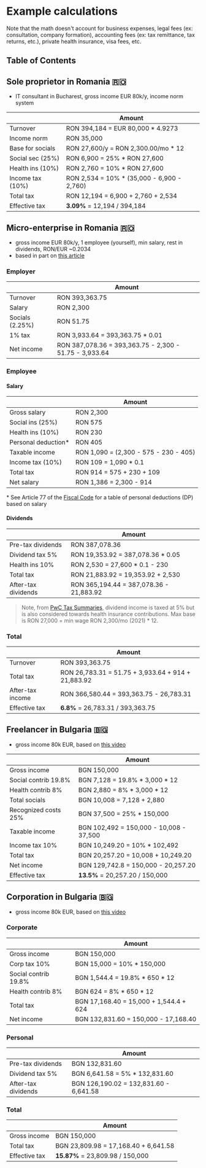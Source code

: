 # Example calculations

Note that the math doesn't account for business expenses, legal fees (ex: consultation, company formation), accounting fees (ex: tax remittance, tax returns, etc.), private health insurance, visa fees, etc.

## Table of Contents

## Sole proprietor in Romania 🇷🇴

- IT consultant in Bucharest, gross income EUR 80k/y, income norm system

|                  | Amount                                      |
| ---------------- | ------------------------------------------- |
| Turnover         | RON 394,184 = EUR 80,000 \* 4.9273          |
| Income norm      | RON 35,000                                  |
| Base for socials | RON 27,600/y = RON 2,300.00/mo \* 12        |
| Social sec (25%) | RON 6,900 = 25% \* RON 27,600               |
| Health ins (10%) | RON 2,760 = 10% \* RON 27,600               |
| Income tax (10%) | RON 2,534 = 10% \* (35,000 - 6,900 - 2,760) |
| Total tax        | RON 12,194 = 6,900 + 2,760 + 2,534          |
| Effective tax    | **3.09%** = 12,194 / 394,184                |

## Micro-enterprise in Romania 🇷🇴

- gross income EUR 80k/y, 1 employee (yourself), min salary, rest in dividends, RON/EUR ~0.2034
- based in part on [this article](https://zugimpex.com/knowledgebase/micro-enterprise-in-romania-1-corporate-tax.html)

### Employer

|                 | Amount                                                 |
| --------------- | ------------------------------------------------------ |
| Turnover        | RON 393,363.75                                         |
| Salary          | RON 2,300                                              |
| Socials (2.25%) | RON 51.75                                              |
| 1% tax          | RON 3,933.64 = 393,363.75 \* 0.01                      |
| Net income      | RON 387,078.36 = 393,363.75 - 2,300 - 51.75 - 3,933.64 |

### Employee

#### Salary

|                      | Amount                                |
| -------------------- | ------------------------------------- |
| Gross salary         | RON 2,300                             |
| Social ins (25%)     | RON 575                               |
| Health ins (10%)     | RON 230                               |
| Personal deduction\* | RON 405                               |
| Taxable income       | RON 1,090 = (2,300 - 575 - 230 - 405) |
| Income tax (10%)     | RON 109 = 1,090 \* 0.1                |
| Total tax            | RON 914 = 575 + 230 + 109             |
| Net salary           | RON 1,386 = 2,300 - 914               |

\* See Article 77 of the [Fiscal Code](https://static.anaf.ro/static/10/Anaf/legislatie/Cod_fiscal_norme_11022020.htm) for a table of personal deductions (DP) based on salary

#### Dividends

|                     | Amount                                  |
| ------------------- | --------------------------------------- |
| Pre-tax dividends   | RON 387,078.36                          |
| Dividend tax 5%     | RON 19,353.92 = 387,078.36 \* 0.05      |
| Health ins 10%      | RON 2,530 = 27,600 \* 0.1 - 230         |
| Total tax           | RON 21,883.92 = 19,353.92 + 2,530       |
| After-tax dividends | RON 365,194.44 = 387,078.36 - 21,883.92 |

> Note, from [PwC Tax Summaries](https://taxsummaries.pwc.com/romania/individual/income-determination), dividend income is taxed at 5% but is also considered towards health insurance contributions. Max base is RON 27,000 = min wage RON 2,300/mo (2021) \* 12.

### Total

|                  | Amount                                             |
| ---------------- | -------------------------------------------------- |
| Turnover         | RON 393,363.75                                     |
| Total tax        | RON 26,783.31 = 51.75 + 3,933.64 + 914 + 21,883.92 |
| After-tax income | RON 366,580.44 = 393,363.75 - 26,783.31            |
| Effective tax    | **6.8%** = 26,783.31 / 393,363.75                  |

## Freelancer in Bulgaria 🇧🇬

- gross income 80k EUR, based on [this video](https://youtu.be/NV3heKehLCw)

|                      | Amount                                  |
| -------------------- | --------------------------------------- |
| Gross income         | BGN 150,000                             |
| Social contrib 19.8% | BGN 7,128 = 19.8% \* 3,000 \* 12        |
| Health contrib 8%    | BGN 2,880 = 8% \* 3,000 \* 12           |
| Total socials        | BGN 10,008 = 7,128 + 2,880              |
| Recognized costs 25% | BGN 37,500 = 25% \* 150,000             |
| Taxable income       | BGN 102,492 = 150,000 - 10,008 - 37,500 |
| Income tax 10%       | BGN 10,249.20 = 10% \* 102,492          |
| Total tax            | BGN 20,257.20 = 10,008 + 10,249.20      |
| Net income           | BGN 129,742.8 = 150,000 - 20,257.20     |
| Effective tax        | **13.5%** = 20,257.20 / 150,000         |

## Corporation in Bulgaria 🇧🇬

- gross income 80k EUR, based on [this video](https://youtu.be/NV3heKehLCw)

### Corporate

|                      | Amount                                 |
| -------------------- | -------------------------------------- |
| Gross income         | BGN 150,000                            |
| Corp tax 10%         | BGN 15,000 = 10% \* 150,000            |
| Social contrib 19.8% | BGN 1,544.4 = 19.8% \* 650 \* 12       |
| Health contrib 8%    | BGN 624 = 8% \* 650 \* 12              |
| Total tax            | BGN 17,168.40 = 15,000 + 1,544.4 + 624 |
| Net income           | BGN 132,831.60 = 150,000 - 17,168.40   |

### Personal

|                     | Amount                                 |
| ------------------- | -------------------------------------- |
| Pre-tax dividends   | BGN 132,831.60                         |
| Dividend tax 5%     | BGN 6,641.58 = 5% \* 132,831.60        |
| After-tax dividends | BGN 126,190.02 = 132,831.60 - 6,641.58 |

### Total

|               | Amount                               |
| ------------- | ------------------------------------ |
| Gross income  | BGN 150,000                          |
| Total tax     | BGN 23,809.98 = 17,168.40 + 6,641.58 |
| Effective tax | **15.87%** = 23,809.98 / 150,000     |
